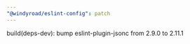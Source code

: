 ```yaml
---
"@windyroad/eslint-config": patch
---
```


build(deps-dev): bump eslint-plugin-jsonc from 2.9.0 to 2.11.1
